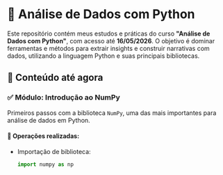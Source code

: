 # 🧠 Análise de Dados com Python

Este repositório contém meus estudos e práticas do curso **"Análise de Dados com Python"**, com acesso até **16/05/2026**. O objetivo é dominar ferramentas e métodos para extrair insights e construir narrativas com dados, utilizando a linguagem Python e suas principais bibliotecas.

## 📘 Conteúdo até agora

### ✅ Módulo: Introdução ao NumPy

Primeiros passos com a biblioteca `NumPy`, uma das mais importantes para análise de dados em Python.

#### 🧪 Operações realizadas:

- Importação de biblioteca:
  ```python
  import numpy as np

  

